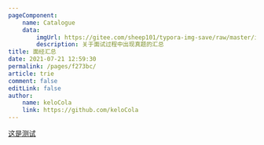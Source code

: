 ```yaml
---
pageComponent:
    name: Catalogue
    data:
        imgUrl: https://gitee.com/sheep101/typora-img-save/raw/master/img/20210719142814.jpeg
        description: 关于面试过程中出现真题的汇总
title: 面经汇总
date: 2021-07-21 12:59:30
permalink: /pages/f273bc/
article: trie
comment: false
editLink: false
author:
    name: keloCola
    link: https://github.com/keloCola
---
```





[这是测试](/pages/118ba2/)
